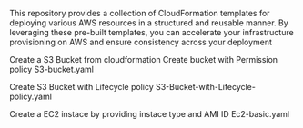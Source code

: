 This repository provides a collection of CloudFormation templates for deploying various AWS resources in a structured and reusable manner.
By leveraging these pre-built templates, you can accelerate your infrastructure provisioning on AWS and ensure consistency across your deployment

Create a S3 Bucket from cloudformation 
Create bucket with Permission policy
S3-bucket.yaml 

Create S3 Bucket with Lifecycle policy
S3-Bucket-with-Lifecycle-policy.yaml

Create a EC2 instace by providing instace type and AMI ID
Ec2-basic.yaml

